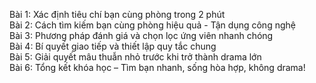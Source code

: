 Bài 1: Xác định tiêu chí bạn cùng phòng trong 2 phút  
Bài 2: Cách tìm kiếm bạn cùng phòng hiệu quả - Tận dụng công nghệ  
Bài 3: Phương pháp đánh giá và chọn lọc ứng viên nhanh chóng  
Bài 4: Bí quyết giao tiếp và thiết lập quy tắc chung  
Bài 5: Giải quyết mâu thuẫn nhỏ trước khi trở thành drama lớn  
Bài 6: Tổng kết khóa học – Tìm bạn nhanh, sống hòa hợp, không drama!